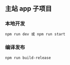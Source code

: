 ## 主站 app 子项目

### 本地开发

```bash
npm run dev 或 npm run start
```

### 编译发布

```
npm run build-release
```
